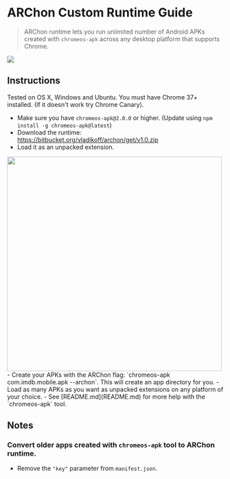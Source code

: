 # ARChon Custom Runtime Guide

> ARChon runtime lets you run unlimited number of Android APKs created with `chromeos-apk` across any desktop platform that supports Chrome.

![](http://v14d.com/g/WinApk.jpg)

## Instructions

Tested on OS X, Windows and Ubuntu. You must have Chrome 37+ installed. (If it doesn't work try Chrome Canary).

- Make sure you have `chromeos-apk@2.0.0` or higher. (Update using `npm install -g chromeos-apk@latest`)
- Download the runtime: https://bitbucket.org/vladikoff/archon/get/v1.0.zip
- Load it as an unpacked extension.
<img src="http://v14d.com/g/chromeapks/howto.png" width="500px" />
- Create your APKs with the ARChon flag: `chromeos-apk com.imdb.mobile.apk --archon`.
This will create an app directory for you.
- Load as many APKs as you want as unpacked extensions on any platform of your choice.
- See [README.md](README.md) for more help with the `chromeos-apk` tool.

## Notes

### Convert older apps created with `chromeos-apk` tool to ARChon runtime.

- Remove the `"key"` parameter from `manifest.json`.
